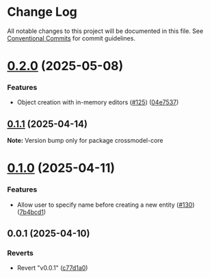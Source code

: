 # Change Log

All notable changes to this project will be documented in this file.
See [Conventional Commits](https://conventionalcommits.org) for commit guidelines.

# [0.2.0](https://github.com/CrossBreezeNL/crossmodel/compare/v0.1.1...v0.2.0) (2025-05-08)


### Features

* Object creation with in-memory editors ([#125](https://github.com/CrossBreezeNL/crossmodel/issues/125)) ([04e7537](https://github.com/CrossBreezeNL/crossmodel/commit/04e7537e388407651590254fb9a67507c0619dff))





## [0.1.1](https://github.com/CrossBreezeNL/crossmodel/compare/v0.1.0...v0.1.1) (2025-04-14)

**Note:** Version bump only for package crossmodel-core





# [0.1.0](https://github.com/CrossBreezeNL/crossmodel/compare/v0.0.1...v0.1.0) (2025-04-11)


### Features

* Allow user to specify name before creating a new entity ([#130](https://github.com/CrossBreezeNL/crossmodel/issues/130)) ([7b4bcd1](https://github.com/CrossBreezeNL/crossmodel/commit/7b4bcd1fe72a088e1c0e2d2a72cd3d97d092b1f1))





## 0.0.1 (2025-04-10)


### Reverts

* Revert "v0.0.1" ([c77d1a0](https://github.com/CrossBreezeNL/crossmodel/commit/c77d1a06fb83af8f95ae36e11c5d545bcd7a006b))

